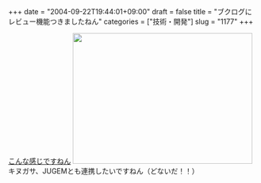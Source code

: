 +++
date = "2004-09-22T19:44:01+09:00"
draft = false
title = "ブクログにレビュー機能つきましたねん"
categories = ["技術・開発"]
slug = "1177"
+++

<a href="http://pi.jugem.jp/tana/tana_detail.php?ac=zzz&bi=48&dm=" target="_blank">こんな感じですねん</a>
<img src="http://ieiriblog.jugem.jp/?image=4034" width="362" height="264" alt="" class="pict" />
キヌガサ、JUGEMとも連携したいですねん（どないだ！！）
